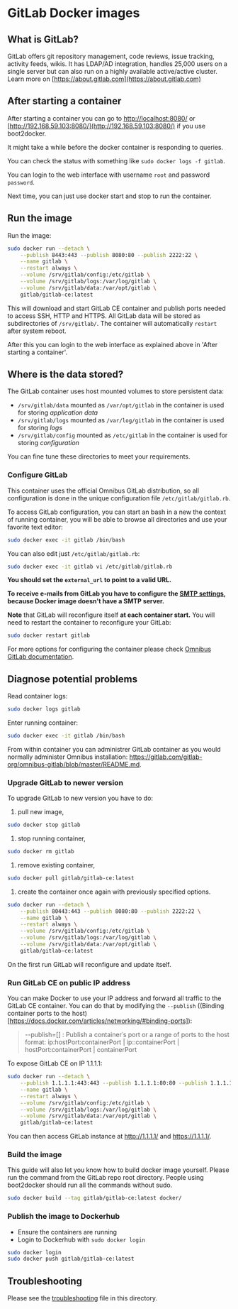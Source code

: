 # GitLab Docker images

## What is GitLab?

GitLab offers git repository management, code reviews, issue tracking, activity feeds, wikis. It has LDAP/AD integration, handles 25,000 users on a single server but can also run on a highly available active/active cluster.
Learn more on [https://about.gitlab.com](https://about.gitlab.com)

## After starting a container

After starting a container you can go to [http://localhost:8080/](http://localhost:8080/) or [http://192.168.59.103:8080/](http://192.168.59.103:8080/) if you use boot2docker.

It might take a while before the docker container is responding to queries.

You can check the status with something like `sudo docker logs -f gitlab`.

You can login to the web interface with username `root` and password `password`.

Next time, you can just use docker start and stop to run the container.

## Run the image

Run the image:
```bash
sudo docker run --detach \
	--publish 8443:443 --publish 8080:80 --publish 2222:22 \
	--name gitlab \
	--restart always \
	--volume /srv/gitlab/config:/etc/gitlab \
	--volume /srv/gitlab/logs:/var/log/gitlab \
	--volume /srv/gitlab/data:/var/opt/gitlab \
	gitlab/gitlab-ce:latest
```

This will download and start GitLab CE container and publish ports needed to access SSH, HTTP and HTTPS.
All GitLab data will be stored as subdirectories of `/srv/gitlab/`.
The container will automatically `restart` after system reboot.

After this you can login to the web interface as explained above in 'After starting a container'.

## Where is the data stored?

The GitLab container uses host mounted volumes to store persistent data:
- `/srv/gitlab/data` mounted as `/var/opt/gitlab` in the container is used for storing *application data*
- `/srv/gitlab/logs` mounted as `/var/log/gitlab` in the container is used for storing *logs*
- `/srv/gitlab/config` mounted as `/etc/gitlab` in the container is used for storing *configuration*

You can fine tune these directories to meet your requirements.

### Configure GitLab

This container uses the official Omnibus GitLab distribution, so all configuration is done in the unique configuration file `/etc/gitlab/gitlab.rb`.

To access GitLab configuration, you can start an bash in a new the context of running container, you will be able to browse all directories and use your favorite text editor:
```bash
sudo docker exec -it gitlab /bin/bash
```

You can also edit just `/etc/gitlab/gitlab.rb`:
```bash
sudo docker exec -it gitlab vi /etc/gitlab/gitlab.rb
```

**You should set the `external_url` to point to a valid URL.**

**To receive e-mails from GitLab you have to configure the [SMTP settings](https://gitlab.com/gitlab-org/omnibus-gitlab/blob/master/doc/settings/smtp.md),
because Docker image doesn't have a SMTP server.**

**Note** that GitLab will reconfigure itself **at each container start.** You will need to restart the container to reconfigure your GitLab:

```bash
sudo docker restart gitlab
```

For more options for configuring the container please check [Omnibus GitLab documentation](https://gitlab.com/gitlab-org/omnibus-gitlab/blob/master/README.md#configuration).

## Diagnose potential problems

Read container logs:
```bash
sudo docker logs gitlab
```

Enter running container:
```bash
sudo docker exec -it gitlab /bin/bash
```

From within container you can administrer GitLab container as you would normally administer Omnibus installation: https://gitlab.com/gitlab-org/omnibus-gitlab/blob/master/README.md.

### Upgrade GitLab to newer version

To upgrade GitLab to new version you have to do:
1. pull new image,
```bash
sudo docker stop gitlab
```

1. stop running container, 
```bash
sudo docker rm gitlab
```

1. remove existing container, 
```bash
sudo docker pull gitlab/gitlab-ce:latest
```

1. create the container once again with previously specified options.
```bash
sudo docker run --detach \
	--publish 80443:443 --publish 8080:80 --publish 2222:22 \
	--name gitlab \
	--restart always \
	--volume /srv/gitlab/config:/etc/gitlab \
	--volume /srv/gitlab/logs:/var/log/gitlab \
	--volume /srv/gitlab/data:/var/opt/gitlab \
	gitlab/gitlab-ce:latest
```

On the first run GitLab will reconfigure and update itself.

### Run GitLab CE on public IP address

You can make Docker to use your IP address and forward all traffic to the GitLab CE container.
You can do that by modifying the `--publish` ((Binding container ports to the host)[https://docs.docker.com/articles/networking/#binding-ports]):

> --publish=[] : Publish a container᾿s port or a range of ports to the host format: ip:hostPort:containerPort | ip::containerPort | hostPort:containerPort | containerPort

To expose GitLab CE on IP 1.1.1.1:

```bash
sudo docker run --detach \
	--publish 1.1.1.1:443:443 --publish 1.1.1.1:80:80 --publish 1.1.1.1:22:22 \
	--name gitlab \
	--restart always \
	--volume /srv/gitlab/config:/etc/gitlab \
	--volume /srv/gitlab/logs:/var/log/gitlab \
	--volume /srv/gitlab/data:/var/opt/gitlab \
	gitlab/gitlab-ce:latest
```

You can then access GitLab instance at http://1.1.1.1/ and https://1.1.1.1/.

### Build the image

This guide will also let you know how to build docker image yourself.
Please run the command from the GitLab repo root directory.
People using boot2docker should run all the commands without sudo.

```bash
sudo docker build --tag gitlab/gitlab-ce:latest docker/
```

### Publish the image to Dockerhub

- Ensure the containers are running
- Login to Dockerhub with `sudo docker login`

```bash
sudo docker login
sudo docker push gitlab/gitlab-ce:latest
```

## Troubleshooting

Please see the [troubleshooting](troubleshooting.md) file in this directory.
